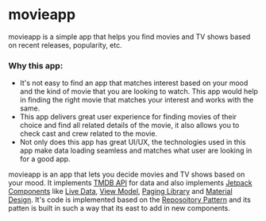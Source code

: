 # movieapp
movieapp is a simple app that helps you find movies and TV shows based on recent releases, popularity, etc. 

### Why this app:
+ It's not easy to find an app that matches interest based on your mood and the kind of movie that you are looking to watch. 
This app would help in finding the right movie that matches your interest and works with the same.
+ This app delivers great user experience for finding movies of their choice and find all related details of the movie, it also
allows you to check cast and crew related to the movie.
+ Not only does this app has great UI/UX, the technologies used in this app make data loading seamless and matches what user 
are looking in for a good app.

movieapp is an app that lets you decide movies and TV shows based on your mood. It implements [TMDB API](https://developers.themoviedb.org/) for data
and also implements [Jetpack Components](https://developer.android.com/jetpack) like 
[Live Data](https://developer.android.com/topic/libraries/architecture/livedata), 
[View Model](https://developer.android.com/topic/libraries/architecture/viewmodel), 
[Paging Library](https://developer.android.com/topic/libraries/architecture/paging) and 
[Material Design](https://material.io/). 
It's code is implemented based on the [Reposoitory Pattern](https://msdn.microsoft.com/en-us/library/ff649690.aspx)
 and its patten is built in such a way that its east to add in new components.


 
 
